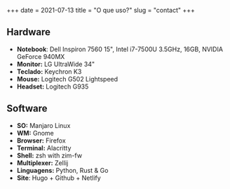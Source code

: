 +++
date = 2021-07-13
title = "O que uso?"
slug = "contact"
+++

## Hardware

- **Notebook**: Dell Inspiron 7560 15", Intel i7-7500U 3.5GHz, 16GB, NVIDIA GeForce 940MX
- **Monitor:** LG UltraWide 34"
- **Teclado:** Keychron K3
- **Mouse:** Logitech G502 Lightspeed
- **Headset:** Logitech G935

## Software

- **SO:** Manjaro Linux
- **WM:** Gnome
- **Browser:** Firefox
- **Terminal:** Alacritty
- **Shell:** zsh with zim-fw
- **Multiplexer:** Zellij
- **Linguagens:** Python, Rust & Go
- **Site**: Hugo + Github + Netlify
